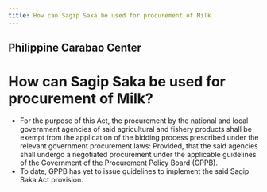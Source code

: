```yaml
---
title: How can Sagip Saka be used for procurement of Milk
---
```


## Philippine Carabao Center

# How can Sagip Saka be used for procurement of Milk?


 - For the purpose of this Act, the procurement by the national and local government agencies of said agricultural and fishery products shall be exempt from the application of the bidding process prescribed under the relevant government procurement laws: Provided, that the said agencies shall undergo a negotiated procurement under the applicable guidelines of the Government of the Procurement Policy Board (GPPB).
 - To date, GPPB has yet to issue guidelines to implement the said Sagip Saka Act provision.
